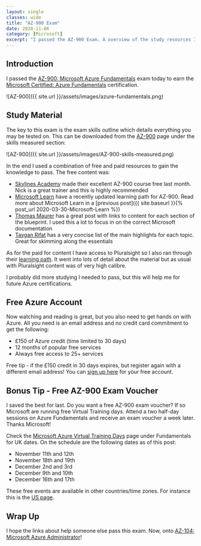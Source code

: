 ```yaml
---
layout: single
classes: wide
title: "AZ-900 Exam"
date: 2020-11-06
category: [Microsoft]
excerpt: "I passed the AZ-900 Exam. A overview of the study resources I used plus a freebie!"
---
```


## Introduction

I passed the [AZ-900: Microsoft Azure Fundamentals](https://docs.microsoft.com/en-us/learn/certifications/exams/az-900) exam today to earn the [Microsoft Certified: Azure Fundamentals](https://docs.microsoft.com/en-us/learn/certifications/azure-fundamentals) certification.

![AZ-900]({{ site.url }}/assets/images/azure-fundamentals.png)

## Study Material

The key to this exam is the exam skills outline which details everything you may be tested on. This can be downloaded from the [AZ-900](https://docs.microsoft.com/en-us/learn/certifications/exams/az-900) page under the skills measured section:

![AZ-900]({{ site.url }}/assets/images/AZ-900-skills-measured.png)

In the end I used a combination of free and paid resources to gain the knowledge to pass. The free content was:

- [Skylines Academy](https://www.skylinesacademy.com/blog/2020/10/11/az-900-microsoft-azure-fundamentals-course-free) made their excellent AZ-900 course free last month. Nick is a great trainer and this is highly recommended
- [Microsoft Learn](https://docs.microsoft.com/en-us/learn/paths/az-900-describe-cloud-concepts/) have a recently updated learning path for AZ-900. Read more about Microsoft Learn in a [previous post]({{ site.baseurl }}{% post_url 2020-03-30-Microsoft-Learn %})
- [Thomas Maurer](https://www.thomasmaurer.ch/2020/03/az-900-study-guide-microsoft-azure-fundamentals-2020/) has a great post with links to content for each section of the blueprint. I used this a lot to focus in on the correct Microsoft documentation
- [Taygan Rifat](https://www.taygan.co/blog/2019/02/07/az-900-azure-fundamentals-exam-preparation) has a very concise list of the main highlights for each topic. Great for skimming along the essentials

As for the paid for content I have access to Pluralsight so I also ran through their [learning path](https://www.pluralsight.com/paths/microsoft-azure-fundamentals-az-900). It went into lots of detail about the material but as usual with Pluralsight content was of very high calibre.

I probably did more studying I needed to pass, but this will help me for future Azure certifications.

## Free Azure Account

Now watching and reading is great, but you also need to get hands on with Azure. All you need is an email address and no credit card commitment to get the following:

- £150 of Azure credit (time limited to 30 days)
- 12 months of popular free services
- Always free access to 25+ services

Free tip - if the £150 credit in 30 days expires, but register again with a different email address! You can [sign up here](<(https://azure.microsoft.com/en-gb/free/)>) for your free account.

## Bonus Tip - Free AZ-900 Exam Voucher

I saved the best for last. Do you want a free AZ-900 exam voucher? If so Microsoft are running free Virtual Training days. Attend a two half-day sessions on Azure Fundamentals and receive an exam voucher a week later. Thanks Microsoft!

Check the [Microsoft Azure Virtual Training Days](https://www.microsoft.com/en-gb/events/training-days/#microsoft-azure) page under Fundamentals for UK dates. On the schedule are the following dates as of this post:

- November 11th and 12th
- November 18th and 19th
- December 2nd and 3rd
- December 9th and 10th
- December 16th and 17th

These free events are available in other countries/time zones. For instance this is the [US page](https://www.microsoft.com/en-us/trainingdays).

## Wrap Up

I hope the links about help someone else pass this exam. Now, onto [AZ-104: Microsoft Azure Administrator](https://docs.microsoft.com/en-gb/learn/certifications/exams/az-104)!
